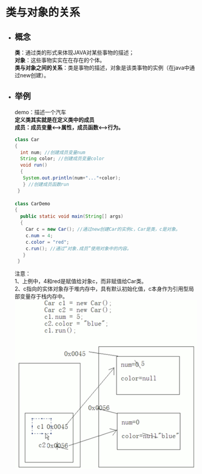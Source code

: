 # 类与对象的关系
  * ## 概念 ##  
    **类**：通过类的形式来体现JAVA对某些事物的描述；  
    **对象**：这些事物实实在在存在的个体。  
    **类与对象之间的关系**：类是事物的描述，对象是该类事物的实例（在java中通过new创建）。  
  * ## 举例 ##  
    demo：描述一个汽车  
    **定义类其实就是在定义类中的成员**  
    **成员：成员变量<-->属性，成员函数<-->行为。**  
    ```java
    class Car 
    {
      int num; //创建成员变量num
      String color; //创建成员变量color
      void run()
      {
       System.out.println(num+"..."+color);
       } //创建成员函数run
     }
     
    class CarDemo
    {
      public static void main(String[] args)
      {
        Car c = new Car(); //通过new创建Car的实例c，Car是类，c是对象。
        c.num = 4;
        c.color = "red";
        c.run(); //通过“对象.成员”使用对象中的内容。
       }
     }
     ```
     注意：  
     1、上例中，4和red是赋值给对象c，而非赋值给Car类。  
     2、c指向的实体对象存于堆内存中，具有默认初始化值，c本身作为引用型局部变量存于栈内存中。  
     ![image](https://github.com/Ansonnnnn/NotesForJava/blob/master/pic/05.png)                                                      

